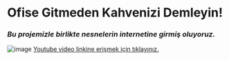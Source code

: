 # Ofise Gitmeden Kahvenizi Demleyin! #
### *Bu projemizle birlikte nesnelerin internetine girmiş oluyoruz.* ###
![image](https://user-images.githubusercontent.com/101178401/179974506-4baf7767-83d1-4273-ad04-c737543df613.png)
[Youtube video linkine erişmek için tıklayınız.](https://www.youtube.com/watch?v=jmaZRd4xoVQ)
